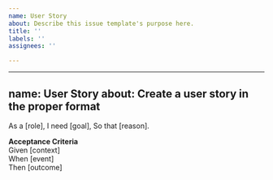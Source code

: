 ```yaml
---
name: User Story
about: Describe this issue template's purpose here.
title: ''
labels: ''
assignees: ''

---
```


---
name: User Story
about: Create a user story in the proper format
---

As a [role],
I need [goal],
So that [reason].

**Acceptance Criteria**  
Given [context]  
When [event]  
Then [outcome]
